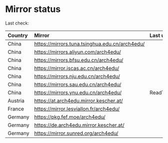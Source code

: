 <script src="./time.js"></script>
# Mirror status
Last check: <script type="text/javascript">localize(1680230279.4120855);</script>

|Country|Mirror|Last update|
|:------|:-----|:----------|
|China|https://mirrors.tuna.tsinghua.edu.cn/arch4edu/|<script type="text/javascript">localize(1680201153);</script>|
|China|https://mirrors.aliyun.com/arch4edu/|<script type="text/javascript">localize(1680201153);</script>|
|China|https://mirrors.bfsu.edu.cn/arch4edu/|<script type="text/javascript">localize(1680201153);</script>|
|China|https://mirror.iscas.ac.cn/arch4edu/|<script type="text/javascript">localize(1680201153);</script>|
|China|https://mirrors.nju.edu.cn/arch4edu/|<script type="text/javascript">localize(1680158113);</script>|
|China|https://mirrors.sau.edu.cn/arch4edu/|<script type="text/javascript">localize(1673850842);</script>|
|China|https://mirrors.ynu.edu.cn/arch4edu/|ReadTimeout|
|Austria|https://at.arch4edu.mirror.kescher.at/|<script type="text/javascript">localize(1680201153);</script>|
|France|https://mirror.lesviallon.fr/arch4edu/|<script type="text/javascript">localize(1680201153);</script>|
|Germany|https://pkg.fef.moe/arch4edu/|<script type="text/javascript">localize(1680201153);</script>|
|Germany|https://de.arch4edu.mirror.kescher.at/|<script type="text/javascript">localize(1680201153);</script>|
|Germany|https://mirror.sunred.org/arch4edu/|<script type="text/javascript">localize(1680201153);</script>|

<script src="./tablefilter/tablefilter.js"></script>
<script src="./table.js"></script>